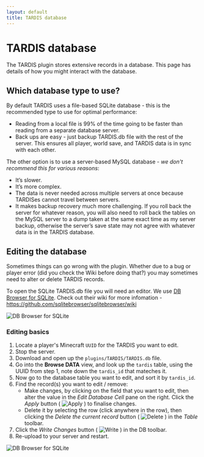 ```yaml
---
layout: default
title: TARDIS database
---
```


# TARDIS database

The TARDIS plugin stores extensive records in a database. This page has details of how you might interact with the database.

## Which database type to use?

By default TARDIS uses a file-based SQLite database - this is the recommended type to use for optimal performance:

- Reading from a local file is 99% of the time going to be faster than reading from a separate database server.
- Back ups are easy - just backup TARDIS.db file with the rest of the server. This ensures all player, world save, and TARDIS data is in sync with each other.

The other option is to use a server-based MySQL database - _we don't recommend this for various reasons_:

- It’s slower.
- It’s more complex.
- The data is never needed across multiple servers at once because TARDISes cannot travel between servers.
- It makes backup recovery much more challenging. If you roll back the server for whatever reason, you will also need to roll back the tables on the MySQL server to a dump taken at the same exact time as my server backup, otherwise the server’s save state may not agree with whatever data is in the TARDIS database.

## Editing the database

Sometimes things can go wrong with the plugin. Whether due to a bug or player error (did you check the Wiki before doing that?) you may sometimes need to alter or delete TARDIS records.

To open the SQLite TARDIS.db file you will need an editor. We use [DB Browser for SQLite](https://sqlitebrowser.org/). Check out their wiki for more infomation - https://github.com/sqlitebrowser/sqlitebrowser/wiki

![DB Browser for SQLite](/images/docs/db_sqlitebrowser.svg)

### Editing basics

1. Locate a player's Minecraft `UUID` for the TARDIS you want to edit.
2. Stop the server.
3. Download and open up the `plugins/TARDIS/TARDIS.db` file.
4. Go into the **Browse DATA** view, and look up the `tardis` table, using the UUID from step 1, note down the `tardis_id` that mateches it.
5. Now go to the database table you want to edit, and sort it by `tardis_id`.
6. Find the record(s) you want to edit / remove:
   - Make changes, by clicking on the field that you want to edit, then alter the value in the _Edit Database Cell_ pane on the right. Click the _Apply_ button ( ![Apply](/images/docs/db_apply.png) ) to finalise changes.
   - Delete it by selecting the row (click anywhere in the row), then clicking the _Delete the current record_ button ( ![Delete](/images/docs/db_delete.png) ) in the _Table_ toolbar.
7. Click the _Write Changes_ button ( ![Write](/images/docs/db_write.png) ) in the DB toolbar.
8. Re-upload to your server and restart.

![DB Browser for SQLite](/images/docs/db_browser.png)